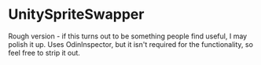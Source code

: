 # UnitySpriteSwapper

Rough version - if this turns out to be something people find useful, I may polish it up.
Uses OdinInspector, but it isn't required for the functionality, so feel free to strip it out.
